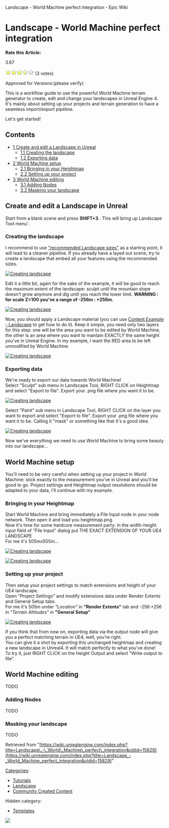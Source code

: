 Landscape - World Machine perfect integration - Epic Wiki                    

Landscape - World Machine perfect integration
=============================================

**Rate this Article:**

3.67

![](/extensions/VoteNY/images/star_on.gif)![](/extensions/VoteNY/images/star_on.gif)![](/extensions/VoteNY/images/star_on.gif)![](/extensions/VoteNY/images/star_half.gif)![](/extensions/VoteNY/images/star_off.gif) (3 votes)

Approved for Versions:(please verify)

This is a workflow guide to use the powerful World Machine terrain generator to create, edit and change your landscapes in Unreal Engine 4. It's mainly about setting up your projects and terrain generation to have a seamless import/export pipeline.

Let's get started!  

Contents
--------

*   [1 Create and edit a Landscape in Unreal](#Create_and_edit_a_Landscape_in_Unreal)
    *   [1.1 Creating the landscape](#Creating_the_landscape)
    *   [1.2 Exporting data](#Exporting_data)
*   [2 World Machine setup](#World_Machine_setup)
    *   [2.1 Bringing in your Heightmap](#Bringing_in_your_Heightmap)
    *   [2.2 Setting up your project](#Setting_up_your_project)
*   [3 World Machine editing](#World_Machine_editing)
    *   [3.1 Adding Nodes](#Adding_Nodes)
    *   [3.2 Masking your landscape](#Masking_your_landscape)

Create and edit a Landscape in Unreal
-------------------------------------

Start from a blank scene and press **SHIFT+3** . This will bring up Landscape Tool menu'.  

### Creating the landscape

I recommend to use ["recommended Landscape sizes"](https://docs.unrealengine.com/latest/INT/Engine/Landscape/Creation/index.html#recommendedlandscapesizes) as a starting point, it will lead to a cleaner pipeline. If you already have a layed out scene, try to create a landscape that embed all your features using the recommended sizes.  
  

[![Creating landscape](https://d3ar1piqh1oeli.cloudfront.net/4/4e/01.jpg/800px-01.jpg)](/File:01.jpg "Creating landscape")  
  

Edit it a little bit, again for the sake of the example, it will be good to reach the maximum extent of the landscape: sculpt until the mountain slope doesn't grow anymore and dig until you reach the lower limit. **WARNING : for scale Z=100 you've a range of -256m : +256m.**  
  

[![Creating landscape](https://d3ar1piqh1oeli.cloudfront.net/3/3f/02.jpg/800px-02.jpg)](/File:02.jpg "Creating landscape")  
  

Now, you should apply a Landscape material (you can use [Content Example - Landscape](https://docs.unrealengine.com/latest/INT/Resources/ContentExamples/Landscapes/1_1/index.html) to get how to do it). Keep it simple, you need only two layers for this step: one will be the area you want to be edited by World Machine, the other is an area where you want to mantain EXACTLY the same height you've in Unreal Engine. In my example, I want the RED area to be left unmodified by World Machine.  
  

[![Creating landscape](https://d3ar1piqh1oeli.cloudfront.net/f/fd/WM_03.jpg/800px-WM_03.jpg)](/File:WM_03.jpg "Creating landscape")  
  

### Exporting data

We're ready to export our data towards World Machine!  
Select "Sculpt" sub menu in Landscape Tool, RIGHT CLICK on Heightmap and select "Export to file". Export your .png file where you want it to be.  
  

[![Creating landscape](https://d3ar1piqh1oeli.cloudfront.net/b/b9/WM_04.jpg/800px-WM_04.jpg)](/File:WM_04.jpg "Creating landscape")  
  

Select "Paint" sub menu in Landscape Tool, RIGHT CLICK on the layer you want to export and select "Export to file". Export your .png file where you want it to be. Calling it "mask" or something like that it's a good idea.  
  

[![Creating landscape](https://d3ar1piqh1oeli.cloudfront.net/5/5d/WM_05.jpg/800px-WM_05.jpg)](/File:WM_05.jpg "Creating landscape")  
  

Now we've everything we need to use World Machine to bring some beauty into our landscape...  
  

World Machine setup
-------------------

You'll need to be very careful when setting up your project in World Machine: stick exactly to the measurement you've in Unreal and you'll be good to go. Project settings and Heightmap output resolutions should be adapted to your data, I'll continue with my example.

### Bringing in your Heightmap

Start World Machine and bring immediately a File Input node in your node network. Then open it and load you heightmap.png.  
Now it's time for some hardcore measurement party: in the width-height input field of "File Input" dialog put THE EXACT EXTENSION OF YOUR UE4 LANDSCAPE  
For me it's 505mx505m...  

[![Creating landscape](https://d3ar1piqh1oeli.cloudfront.net/1/19/WM_06.jpg/800px-WM_06.jpg)](/File:WM_06.jpg "Creating landscape")  
  
[![Creating landscape](https://d3ar1piqh1oeli.cloudfront.net/c/c4/WM_07.jpg/800px-WM_07.jpg)](/File:WM_07.jpg "Creating landscape")  
  

### Setting up your project

Then setup your project settings to match extensions and height of your UE4 landscape.  
Open "Project Settings" and modify extensions data under Render Extents and General Setup tabs.  
For me it's 505m under _"Location"_ in **"Render Extents"** tab and -256:+256 in _"Terrain Altitudes"_ in **"General Setup"**  
  

[![Creating landscape](https://d3ar1piqh1oeli.cloudfront.net/d/de/WM_08_a.jpg/800px-WM_08_a.jpg)](/File:WM_08_a.jpg "Creating landscape")  
  

If you think that from now on, exporting data via the output node will give you a perfect matching terrain in UE4, well, you're right.  
You can give it a shot by exporting this unchanged heightmap and creating a new landscape in Unreal4. It will match perfectly to what you've done!  
To try it, just RIGHT CLICK on the Height Output and select "Write output to file".  
  

World Machine editing
---------------------

TODO  
  

### Adding Nodes

TODO  
  

### Masking your landscape

TODO  
  

Retrieved from "[https://wiki.unrealengine.com/index.php?title=Landscape\_-\_World\_Machine\_perfect\_integration&oldid=15829](https://wiki.unrealengine.com/index.php?title=Landscape_-_World_Machine_perfect_integration&oldid=15829)"

[Categories](/Special:Categories "Special:Categories"):

*   [Tutorials](/Category:Tutorials "Category:Tutorials")
*   [Landscape](/Category:Landscape "Category:Landscape")
*   [Community Created Content](/Category:Community_Created_Content "Category:Community Created Content")

Hidden category:

*   [Templates](/Category:Templates "Category:Templates")

  ![](https://tracking.unrealengine.com/track.png)
